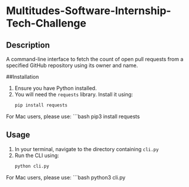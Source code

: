 # Multitudes-Software-Internship-Tech-Challenge

## Description
A command-line interface to fetch the count of open pull requests from a specified GitHub repository using its owner and name.

##Installation
1. Ensure you have Python installed.
2. You will need the `requests` library. Install it using:
   ```bash
   pip install requests
For Mac users, please use:
    ```bash
   pip3 install requests

## Usage
1. In your terminal, navigate to the directory containing `cli.py`
2. Run the CLI using:
   ```bash
   python cli.py
For Mac users, please use:
    ```bash
   python3 cli.py
